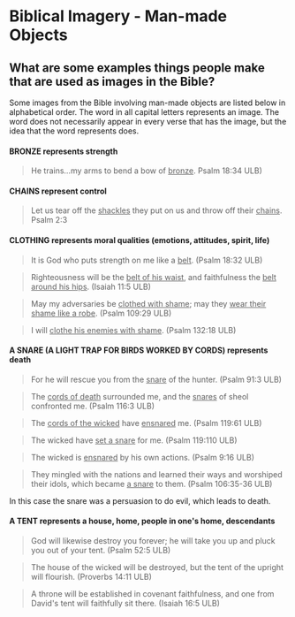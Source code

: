 # Biblical Imagery - Man-made Objects #

## What are some examples things people make that are used as images in the Bible? ##



Some images from the Bible involving man-made objects are listed below in alphabetical order. The word in all capital letters represents an image. The word does not necessarily appear in every verse that has the image, but the idea that the word represents does.

#### BRONZE represents strength

>He trains…my arms to bend a bow of <u>bronze</u>.  Psalm 18:34 ULB)


#### CHAINS represent control

>Let us tear off the <u>shackles</u> they put on us and throw off their <u>chains</u>.  Psalm 2:3


#### CLOTHING represents moral qualities (emotions, attitudes, spirit, life)

>It is God who puts strength on me like a <u>belt</u>. (Psalm 18:32 ULB)


<blockquote>Righteousness will be the <u>belt of his waist</u>, and faithfulness the <u>belt around his hips</u>. (Isaiah 11:5 ULB)</blockquote>


>May my adversaries be <u>clothed with shame</u>; may they <u>wear their shame like a robe</u>. (Psalm 109:29 ULB)


<blockquote>I will <u>clothe his enemies with shame</u>. (Psalm 132:18 ULB)</blockquote>


#### A SNARE (A LIGHT TRAP FOR BIRDS WORKED BY CORDS) represents death

>For he will rescue you from the <u>snare</u> of the hunter.  (Psalm 91:3 ULB)


<blockquote>The <u>cords of death</u> surrounded me, and the <u>snares</u> of sheol confronted me.  (Psalm 116:3 ULB)</blockquote>


>The <u>cords of the wicked</u> have <u>ensnared</u> me. (Psalm 119:61 ULB)


<blockquote>The wicked have <u>set a snare</u> for me.  (Psalm 119:110 ULB)</blockquote>


>The wicked is <u>ensnared</u> by his own actions. (Psalm 9:16 ULB)


>They mingled with the nations and learned their ways and worshiped their idols, which became <u>a snare</u> to them.  (Psalm 106:35-36 ULB)

In this case the snare was a persuasion to do evil, which leads to death.

#### A TENT represents a house, home, people in one's home, descendants

>God will likewise destroy you forever; he will take you up and pluck you out of your tent.  (Psalm 52:5 ULB)


<blockquote>The house of the wicked will be destroyed, but the tent of the upright will flourish. (Proverbs 14:11 ULB)</blockquote>


>A throne will be established in covenant faithfulness, and one from David's tent will faithfully sit there. (Isaiah 16:5 ULB)